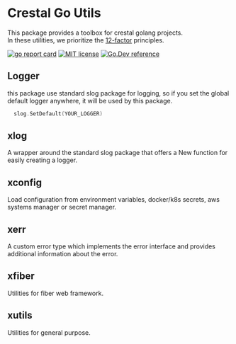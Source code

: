 # Crestal Go Utils

This package provides a toolbox for crestal golang projects.  
In these utilities, we prioritize the [12-factor](https://12factor.net/) principles.

[![go report card](https://goreportcard.com/badge/github.com/crestalnetwork/crestal-go-utils "go report card")](https://goreportcard.com/report/github.com/crestalnetwork/crestal-go-utils)
[![MIT license](https://img.shields.io/badge/license-MIT-brightgreen.svg)](https://opensource.org/licenses/MIT)
[![Go.Dev reference](https://img.shields.io/badge/go.dev-reference-blue?logo=go&logoColor=white)](https://pkg.go.dev/github.com/crestalnetwork/crestal-go-utils?tab=doc)

## Logger
this package use standard slog package for logging, 
so if you set the global default logger anywhere, it will be used by this package.
```go
  slog.SetDefault(YOUR_LOGGER)
```

## xlog
A wrapper around the standard slog package that offers a New function for easily creating a logger.

## xconfig
Load configuration from environment variables, docker/k8s secrets, aws systems manager or secret manager.

## xerr
A custom error type which implements the error interface and provides additional information about the error.

## xfiber
Utilities for fiber web framework.

## xutils
Utilities for general purpose.
